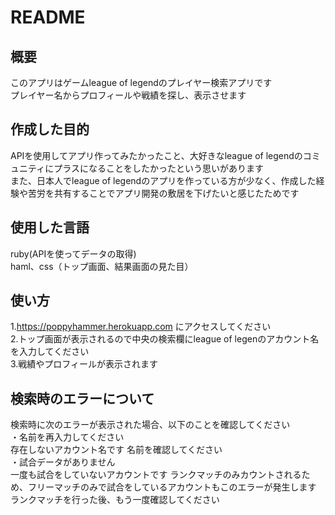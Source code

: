 # README

## 概要
このアプリはゲームleague of legendのプレイヤー検索アプリです  
プレイヤー名からプロフィールや戦績を探し、表示させます
## 作成した目的
APIを使用してアプリ作ってみたかったこと、大好きなleague of legendのコミュニティにプラスになることをしたかったという思いがあります  
また、日本人でleague of legendのアプリを作っている方が少なく、作成した経験や苦労を共有することでアプリ開発の敷居を下げたいと感じたためです
## 使用した言語
ruby(APIを使ってデータの取得)  
haml、css（トップ画面、結果画面の見た目）
## 使い方
1.https://poppyhammer.herokuapp.com にアクセスしてください  
2.トップ画面が表示されるので中央の検索欄にleague of legenのアカウント名を入力してください  
3.戦績やプロフィールが表示されます
## 検索時のエラーについて
検索時に次のエラーが表示された場合、以下のことを確認してください  
・名前を再入力してください  
存在しないアカウント名です 名前を確認してください  
・試合データがありません  
一度も試合をしていないアカウントです ランクマッチのみカウントされるため、フリーマッチのみで試合をしているアカウントもこのエラーが発生します  
ランクマッチを行った後、もう一度確認してください

